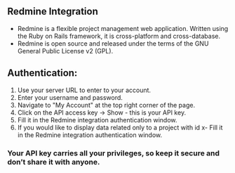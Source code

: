 ## Redmine Integration

- Redmine is a flexible project management web application. Written using the Ruby on Rails framework, it is cross-platform and cross-database.
- Redmine is open source and released under the terms of the GNU General Public License v2 (GPL).

## Authentication:

1. Use your server URL to enter to your account.
2. Enter your username and password.
3. Navigate to "My Account" at the top right corner of the page.
4. Click on the API access key -> Show - this is your API key.
5. Fill it in the Redmine integration authentication window.
6. If you would like to display data related only to a project with id x- Fill it in the Redmine integration authentication window.
 

### Your API key carries all your privileges, so keep it secure and don’t share it with anyone.
         